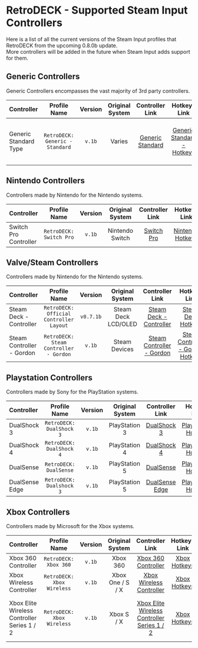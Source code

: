 # RetroDECK - Supported Steam Input Controllers

Here is a list of all the current versions of the Steam Input profiles that RetroDECK from the upcoming 0.8.0b update.<br>
More controllers will be added in the future when Steam Input adds support for them.

## Generic Controllers

Generic Controllers encompasses the vast majority of 3rd party controllers.

| Controller         | Profile Name |  Version      |   Original System   |   Controller Link |  Hotkeys Link   |  Comment  |
| :---                     | :---:               | :---:                 |       :---:          |  :---:     |   :---:     |    :---:     |
| Generic Standard Type |   `RetroDECK: Generic - Standard`      |   `v.1b`          |  Varies  |       [Generic Standard](../wiki_controllers/generic/standard/generic-standard.md)   |  [Generic Standard - Hotkeys](../wiki_controllers/generic/standard/generic-standard-hotkeys.md)| Majority of 3rd Party Controllers with a Standard Layout |


## Nintendo Controllers

Controllers made by Nintendo for the Nintendo systems.

| Controller         | Profile Name |  Version      |   Original System   |   Controller Link |  Hotkeys Link   |  Comment  |
| :---                     | :---:               | :---:                 |       :---:          |  :---:     |   :---:     |    :---:     |
| Switch Pro Controller      |   `RetroDECK: Switch Pro`      |   `v.1b`          |  Nintendo Switch  |       [Switch Pro](../wiki_controllers/nintendo/switch-pro.md)   |  [Nintendo Hotkeys](../wiki_controllers/nintendo/nintendo-hotkeys.md)  |  |

## Valve/Steam Controllers

Controllers made by Nintendo for the Nintendo systems.

| Controller         | Profile Name |  Version      |   Original System   |   Controller Link |  Hotkeys Link   |  Comment  |
| :---                     | :---:               | :---:                 |       :---:          |  :---:     |   :---:     |    :---:     |
| Steam Deck - Controller      |   `RetroDECK: Official Controller Layout`      |   `v0.7.1b`          |  Steam Deck LCD/OLED  |       [Steam Deck - Controller](../wiki_controllers/steam/controllers-steamdeck.md)    |  [Steam Deck Hotkeys](../wiki_controllers/steam/controllers-steamdeck.md)  |  |
| Steam Controller - Gordon    |   `RetroDECK: Steam Controller - Gordon`      |   `v.1b`          |  Steam Devices  |       [Steam Controller - Gordon](../wiki_controllers/steam/steam-controller-gordon.md)    |  [Steam Controller - Gordon Hotkeys](../wiki_controllers/steam/steam-controller-gordon.md)  |  |

## Playstation Controllers

Controllers made by Sony for the PlayStation systems.

| Controller         | Profile Name |  Version      |   Original System   |   Controller Link |  Hotkeys Link   |  Comment  |
| :---                     | :---:               | :---:                 |       :---:          |  :---:     |   :---:     |    :---:     |
| DualShock 3      |   `RetroDECK: DualShock 3`      |   `v.1b`          |  PlayStation 3  |       [DualShock 3](../wiki_controllers/playstation/dualshock-3.md)   |  [PlayStation Hotkeys](../wiki_controllers/playstation/playstation-hotkeys.md)|  |
| DualShock 4      |   `RetroDECK: DualShock 4`      |   `v.1b`          |  PlayStation 4  |       [DualShock 4](../wiki_controllers/playstation/dualshock-4.md)   |  [PlayStation Hotkeys](../wiki_controllers/playstation/playstation-hotkeys.md)|  |
| DualSense        |   `RetroDECK: DualSense`        |   `v.1b`          |  PlayStation 5  |       [DualSense](../wiki_controllers/playstation/dualsense.md)   |  [PlayStation Hotkeys](../wiki_controllers/playstation/playstation-hotkeys.md)|  |
| DualSense Edge   |   `RetroDECK: Dualshock 3`      |   `v.1b`          |  PlayStation 5  |       [DualSense Edge](../wiki_controllers/playstation/dualsense-edge.md)   |  [PlayStation Hotkeys](../wiki_controllers/playstation/playstation-hotkeys.md)|  |


## Xbox Controllers

Controllers made by Microsoft for the Xbox systems.

| Controller         | Profile Name |  Version      |   Original System   |   Controller Link |  Hotkeys Link   |  Comment  |
| :---                     | :---:               | :---:                 |       :---:          |  :---:     |   :---:     |    :---:     |
| Xbox 360 Controller     |   `RetroDECK: Xbox 360`      |   `v.1b`          |  Xbox 360  |       [Xbox 360 Controller](../wiki_controllers/xbox/xbox-360.md)   |  [Xbox Hotkeys](../wiki_controllers/xbox/xbox-hotkeys.md)|  |
| Xbox Wireless Controller|   `RetroDECK: Xbox Wireless` |   `v.1b`          |  Xbox One / S / X  |       [Xbox Wireless Controller](../wiki_controllers/xbox/xbox-wireless.md)   |  [Xbox Hotkeys](../wiki_controllers/xbox/xbox-hotkeys.md)|  |
| Xbox Elite Wireless Controller Series 1 / 2|   `RetroDECK: Xbox Wireless` |   `v.1b`          |  Xbox S / X  |       [Xbox Elite Wireless Controller Series 1 / 2](../wiki_controllers/xbox/xbox-wireless-elite.md)   |  [Xbox Hotkeys](../wiki_controllers/xbox/xbox-hotkeys.md)| Works as a normal Xbox Wireless in Steam Input|

